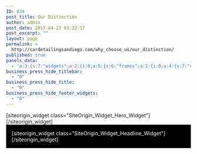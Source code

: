 ```yaml
---
ID: 834
post_title: Our Distinction
author: admin
post_date: 2017-04-23 03:32:17
post_excerpt: ""
layout: page
permalink: >
  http://cardetailingsandiego.com/why_choose_us/our_distinction/
published: true
panels_data:
  - 'a:3:{s:7:"widgets";a:2:{i:0;a:5:{s:6:"frames";a:1:{i:0;a:4:{s:7:"content";s:0:"";s:23:"content_selected_editor";s:7:"tinymce";s:7:"buttons";a:1:{i:0;a:1:{s:6:"button";a:6:{s:4:"text";s:7:"CERAMIC";s:3:"url";s:10:"post: 1173";s:11:"button_icon";a:4:{s:13:"icon_selected";s:0:"";s:10:"icon_color";b:0;s:4:"icon";i:0;s:24:"so_field_container_state";s:4:"open";}s:6:"design";a:12:{s:5:"width";b:0;s:10:"width_unit";s:2:"px";s:5:"align";s:6:"center";s:5:"theme";s:4:"flat";s:12:"button_color";b:0;s:10:"text_color";b:0;s:4:"font";s:7:"default";s:9:"font_size";s:3:"1.3";s:8:"rounding";s:1:"0";s:7:"padding";s:1:"1";s:24:"so_field_container_state";s:4:"open";s:5:"hover";b:0;}s:10:"attributes";a:6:{s:2:"id";s:0:"";s:7:"classes";s:0:"";s:5:"title";s:0:"";s:7:"onclick";s:0:"";s:3:"rel";s:0:"";s:24:"so_field_container_state";s:6:"closed";}s:10:"new_window";b:0;}}}s:10:"background";a:9:{s:5:"image";i:1477;s:14:"image_fallback";s:0:"";s:10:"image_type";s:5:"cover";s:7:"opacity";i:85;s:5:"color";s:7:"#444444";s:3:"url";s:0:"";s:24:"so_field_container_state";s:4:"open";s:10:"new_window";b:0;s:6:"videos";a:0:{}}}}s:8:"controls";a:7:{s:5:"speed";i:800;s:7:"timeout";i:8000;s:13:"nav_color_hex";s:7:"#FFFFFF";s:9:"nav_style";s:4:"thin";s:8:"nav_size";i:25;s:24:"so_field_container_state";s:6:"closed";s:5:"swipe";b:0;}s:6:"design";a:20:{s:6:"height";b:0;s:11:"height_unit";s:2:"px";s:7:"padding";s:5:"200px";s:12:"padding_unit";s:2:"px";s:17:"extra_top_padding";s:3:"0px";s:22:"extra_top_padding_unit";s:2:"px";s:13:"padding_sides";s:4:"20px";s:18:"padding_sides_unit";s:2:"px";s:5:"width";s:6:"1280px";s:10:"width_unit";s:2:"px";s:12:"heading_font";s:13:"Open Sans:600";s:13:"heading_color";s:7:"#FFFFFF";s:12:"heading_size";s:4:"64px";s:17:"heading_size_unit";s:2:"px";s:14:"heading_shadow";i:0;s:9:"text_size";s:4:"64px";s:14:"text_size_unit";s:2:"px";s:10:"text_color";s:7:"#F6F6F6";s:24:"so_field_container_state";s:4:"open";s:7:"fittext";b:0;}s:12:"_sow_form_id";s:13:"5739f153d923f";s:11:"panels_info";a:7:{s:5:"class";s:29:"SiteOrigin_Widget_Hero_Widget";s:3:"raw";b:0;s:4:"grid";i:0;s:4:"cell";i:0;s:2:"id";i:0;s:9:"widget_id";s:36:"40b43ec5-abc8-4812-b06f-f94d35298f5a";s:5:"style";a:1:{s:18:"background_display";s:4:"tile";}}}i:1;a:7:{s:8:"headline";a:15:{s:4:"text";s:35:"WHY CHOOSE APPLE POLISHING SYSTEMS?";s:15:"destination_url";s:0:"";s:3:"tag";s:2:"h1";s:5:"color";s:7:"#ffffff";s:11:"hover_color";b:0;s:4:"font";s:13:"Open Sans:300";s:9:"font_size";b:0;s:14:"font_size_unit";s:2:"px";s:5:"align";s:6:"center";s:11:"line_height";b:0;s:16:"line_height_unit";s:2:"px";s:6:"margin";b:0;s:11:"margin_unit";s:2:"px";s:24:"so_field_container_state";s:4:"open";s:10:"new_window";b:0;}s:12:"sub_headline";a:15:{s:4:"text";s:0:"";s:15:"destination_url";s:0:"";s:3:"tag";s:2:"h3";s:5:"color";s:7:"#000000";s:11:"hover_color";b:0;s:4:"font";s:7:"default";s:9:"font_size";b:0;s:14:"font_size_unit";s:2:"px";s:5:"align";s:6:"center";s:11:"line_height";b:0;s:16:"line_height_unit";s:2:"px";s:6:"margin";b:0;s:11:"margin_unit";s:2:"px";s:24:"so_field_container_state";s:6:"closed";s:10:"new_window";b:0;}s:7:"divider";a:9:{s:5:"style";s:4:"none";s:5:"color";s:7:"#EEEEEE";s:9:"thickness";d:0;s:5:"align";s:6:"center";s:5:"width";b:0;s:10:"width_unit";s:2:"px";s:6:"margin";b:0;s:11:"margin_unit";s:2:"px";s:24:"so_field_container_state";s:6:"closed";}s:5:"order";a:3:{i:0;s:8:"headline";i:1;s:7:"divider";i:2;s:12:"sub_headline";}s:12:"_sow_form_id";s:13:"5739fbe9eea7e";s:11:"panels_info";a:6:{s:5:"class";s:33:"SiteOrigin_Widget_Headline_Widget";s:4:"grid";i:1;s:4:"cell";i:0;s:2:"id";i:1;s:9:"widget_id";s:36:"6bd0aa0a-89fd-44d3-b853-fc6862e0cc00";s:5:"style";a:4:{s:10:"background";s:7:"#000000";s:27:"background_image_attachment";b:0;s:18:"background_display";s:8:"parallax";s:10:"font_color";s:7:"#ffffff";}}s:7:"fittext";b:0;}}s:5:"grids";a:2:{i:0;a:2:{s:5:"cells";i:1;s:5:"style";a:4:{s:18:"background_display";s:4:"tile";s:13:"bottom_margin";s:3:"0px";s:11:"row_stretch";s:14:"full-stretched";s:14:"cell_alignment";s:10:"flex-start";}}i:1;a:2:{s:5:"cells";i:1;s:5:"style";a:5:{s:7:"padding";s:2:"3%";s:10:"background";s:7:"#000000";s:18:"background_display";s:4:"tile";s:11:"row_stretch";s:14:"full-stretched";s:14:"cell_alignment";s:10:"flex-start";}}}s:10:"grid_cells";a:2:{i:0;a:4:{s:4:"grid";i:0;s:5:"index";i:0;s:6:"weight";i:1;s:5:"style";a:0:{}}i:1;a:4:{s:4:"grid";i:1;s:5:"index";i:0;s:6:"weight";i:1;s:5:"style";a:0:{}}}}'
business_press_hide_titlebar:
  - "0"
business_press_hide_title:
  - "0"
business_press_hide_footer_widgets:
  - "0"
---
```

<div id="pl-834"  class="panel-layout" ><div id="pg-834-0"  class="panel-grid panel-has-style"  data-style="{&quot;background_display&quot;:&quot;tile&quot;,&quot;bottom_margin&quot;:&quot;0px&quot;,&quot;row_stretch&quot;:&quot;full-stretched&quot;,&quot;cell_alignment&quot;:&quot;flex-start&quot;}" ><div class="siteorigin-panels-stretch panel-row-style panel-row-style-for-834-0" data-stretch-type="full-stretched" ><div id="pgc-834-0-0"  class="panel-grid-cell"  data-weight="1" ><div id="panel-834-0-0-0" class="so-panel widget widget_sow-hero panel-first-child panel-last-child" data-index="0" data-style="{&quot;background_display&quot;:&quot;tile&quot;}" >[siteorigin_widget class="SiteOrigin_Widget_Hero_Widget"]<input type="hidden" value="{&quot;instance&quot;:{&quot;frames&quot;:[{&quot;content&quot;:&quot;&quot;,&quot;content_selected_editor&quot;:&quot;tinymce&quot;,&quot;buttons&quot;:[{&quot;button&quot;:{&quot;text&quot;:&quot;CERAMIC&quot;,&quot;url&quot;:&quot;post: 1173&quot;,&quot;button_icon&quot;:{&quot;icon_selected&quot;:&quot;&quot;,&quot;icon_color&quot;:false,&quot;icon&quot;:0,&quot;so_field_container_state&quot;:&quot;open&quot;},&quot;design&quot;:{&quot;width&quot;:false,&quot;width_unit&quot;:&quot;px&quot;,&quot;align&quot;:&quot;center&quot;,&quot;theme&quot;:&quot;flat&quot;,&quot;button_color&quot;:false,&quot;text_color&quot;:false,&quot;font&quot;:&quot;default&quot;,&quot;font_size&quot;:&quot;1.3&quot;,&quot;rounding&quot;:&quot;0&quot;,&quot;padding&quot;:&quot;1&quot;,&quot;so_field_container_state&quot;:&quot;open&quot;,&quot;hover&quot;:false},&quot;attributes&quot;:{&quot;id&quot;:&quot;&quot;,&quot;classes&quot;:&quot;&quot;,&quot;title&quot;:&quot;&quot;,&quot;onclick&quot;:&quot;&quot;,&quot;rel&quot;:&quot;&quot;,&quot;so_field_container_state&quot;:&quot;closed&quot;},&quot;new_window&quot;:false}}],&quot;background&quot;:{&quot;image&quot;:1477,&quot;image_fallback&quot;:&quot;&quot;,&quot;image_type&quot;:&quot;cover&quot;,&quot;opacity&quot;:85,&quot;color&quot;:&quot;#444444&quot;,&quot;url&quot;:&quot;&quot;,&quot;so_field_container_state&quot;:&quot;open&quot;,&quot;new_window&quot;:false,&quot;videos&quot;:[]}}],&quot;controls&quot;:{&quot;speed&quot;:800,&quot;timeout&quot;:8000,&quot;nav_color_hex&quot;:&quot;#FFFFFF&quot;,&quot;nav_style&quot;:&quot;thin&quot;,&quot;nav_size&quot;:25,&quot;so_field_container_state&quot;:&quot;closed&quot;,&quot;swipe&quot;:false},&quot;design&quot;:{&quot;height&quot;:false,&quot;height_unit&quot;:&quot;px&quot;,&quot;padding&quot;:&quot;200px&quot;,&quot;padding_unit&quot;:&quot;px&quot;,&quot;extra_top_padding&quot;:&quot;0px&quot;,&quot;extra_top_padding_unit&quot;:&quot;px&quot;,&quot;padding_sides&quot;:&quot;20px&quot;,&quot;padding_sides_unit&quot;:&quot;px&quot;,&quot;width&quot;:&quot;1280px&quot;,&quot;width_unit&quot;:&quot;px&quot;,&quot;heading_font&quot;:&quot;Open Sans:600&quot;,&quot;heading_color&quot;:&quot;#FFFFFF&quot;,&quot;heading_size&quot;:&quot;64px&quot;,&quot;heading_size_unit&quot;:&quot;px&quot;,&quot;heading_shadow&quot;:0,&quot;text_size&quot;:&quot;64px&quot;,&quot;text_size_unit&quot;:&quot;px&quot;,&quot;text_color&quot;:&quot;#F6F6F6&quot;,&quot;so_field_container_state&quot;:&quot;open&quot;,&quot;fittext&quot;:false},&quot;_sow_form_id&quot;:&quot;5739f153d923f&quot;},&quot;args&quot;:{&quot;before_widget&quot;:&quot;&lt;div id=\&quot;panel-834-0-0-0\&quot; class=\&quot;so-panel widget widget_sow-hero panel-first-child panel-last-child\&quot; data-index=\&quot;0\&quot; data-style=\&quot;{&amp;quot;background_display&amp;quot;:&amp;quot;tile&amp;quot;}\&quot; &gt;&quot;,&quot;after_widget&quot;:&quot;&lt;\/div&gt;&quot;,&quot;before_title&quot;:&quot;&lt;h3 class=\&quot;widget-title\&quot;&gt;&quot;,&quot;after_title&quot;:&quot;&lt;\/h3&gt;&quot;,&quot;widget_id&quot;:&quot;widget-0-0-0&quot;}}" />[/siteorigin_widget]</div></div></div></div><div id="pg-834-1"  class="panel-grid panel-has-style"  data-style="{&quot;padding&quot;:&quot;3%&quot;,&quot;background&quot;:&quot;#000000&quot;,&quot;background_display&quot;:&quot;tile&quot;,&quot;row_stretch&quot;:&quot;full-stretched&quot;,&quot;cell_alignment&quot;:&quot;flex-start&quot;}" ><div class="siteorigin-panels-stretch panel-row-style panel-row-style-for-834-1" data-stretch-type="full-stretched" ><div id="pgc-834-1-0"  class="panel-grid-cell"  data-weight="1" ><div id="panel-834-1-0-0" class="so-panel widget widget_sow-headline panel-first-child panel-last-child" data-index="1" data-style="{&quot;background&quot;:&quot;#000000&quot;,&quot;background_image_attachment&quot;:false,&quot;background_display&quot;:&quot;parallax&quot;,&quot;font_color&quot;:&quot;#ffffff&quot;}" ><div class="panel-widget-style panel-widget-style-for-834-1-0-0" >[siteorigin_widget class="SiteOrigin_Widget_Headline_Widget"]<input type="hidden" value="{&quot;instance&quot;:{&quot;headline&quot;:{&quot;text&quot;:&quot;WHY CHOOSE APPLE POLISHING SYSTEMS?&quot;,&quot;destination_url&quot;:&quot;&quot;,&quot;tag&quot;:&quot;h1&quot;,&quot;color&quot;:&quot;#ffffff&quot;,&quot;hover_color&quot;:false,&quot;font&quot;:&quot;Open Sans:300&quot;,&quot;font_size&quot;:false,&quot;font_size_unit&quot;:&quot;px&quot;,&quot;align&quot;:&quot;center&quot;,&quot;line_height&quot;:false,&quot;line_height_unit&quot;:&quot;px&quot;,&quot;margin&quot;:false,&quot;margin_unit&quot;:&quot;px&quot;,&quot;so_field_container_state&quot;:&quot;open&quot;,&quot;new_window&quot;:false},&quot;sub_headline&quot;:{&quot;text&quot;:&quot;&quot;,&quot;destination_url&quot;:&quot;&quot;,&quot;tag&quot;:&quot;h3&quot;,&quot;color&quot;:&quot;#000000&quot;,&quot;hover_color&quot;:false,&quot;font&quot;:&quot;default&quot;,&quot;font_size&quot;:false,&quot;font_size_unit&quot;:&quot;px&quot;,&quot;align&quot;:&quot;center&quot;,&quot;line_height&quot;:false,&quot;line_height_unit&quot;:&quot;px&quot;,&quot;margin&quot;:false,&quot;margin_unit&quot;:&quot;px&quot;,&quot;so_field_container_state&quot;:&quot;closed&quot;,&quot;new_window&quot;:false},&quot;divider&quot;:{&quot;style&quot;:&quot;none&quot;,&quot;color&quot;:&quot;#EEEEEE&quot;,&quot;thickness&quot;:0,&quot;align&quot;:&quot;center&quot;,&quot;width&quot;:false,&quot;width_unit&quot;:&quot;px&quot;,&quot;margin&quot;:false,&quot;margin_unit&quot;:&quot;px&quot;,&quot;so_field_container_state&quot;:&quot;closed&quot;},&quot;order&quot;:[&quot;headline&quot;,&quot;divider&quot;,&quot;sub_headline&quot;],&quot;_sow_form_id&quot;:&quot;5739fbe9eea7e&quot;,&quot;fittext&quot;:false},&quot;args&quot;:{&quot;before_widget&quot;:&quot;&lt;div id=\&quot;panel-834-1-0-0\&quot; class=\&quot;so-panel widget widget_sow-headline panel-first-child panel-last-child\&quot; data-index=\&quot;1\&quot; data-style=\&quot;{&amp;quot;background&amp;quot;:&amp;quot;#000000&amp;quot;,&amp;quot;background_image_attachment&amp;quot;:false,&amp;quot;background_display&amp;quot;:&amp;quot;parallax&amp;quot;,&amp;quot;font_color&amp;quot;:&amp;quot;#ffffff&amp;quot;}\&quot; &gt;&lt;div class=\&quot;panel-widget-style panel-widget-style-for-834-1-0-0\&quot; &gt;&quot;,&quot;after_widget&quot;:&quot;&lt;\/div&gt;&lt;\/div&gt;&quot;,&quot;before_title&quot;:&quot;&lt;h3 class=\&quot;widget-title\&quot;&gt;&quot;,&quot;after_title&quot;:&quot;&lt;\/h3&gt;&quot;,&quot;widget_id&quot;:&quot;widget-1-0-0&quot;}}" />[/siteorigin_widget]</div></div></div></div></div></div>

<style type="text/css" class="panels-style" data-panels-style-for-post="834">@import url(http://cardetailingsandiego.com/wp-content/plugins/siteorigin-panels/inc/../css/front-flex.css); #pgc-834-0-0 , #pgc-834-1-0 { width:100%;width:calc(100% - ( 0 * 30px ) ) } #pg-834-0 , #pl-834 .so-panel:last-child { margin-bottom:0px } #pg-834-1 , #pl-834 .so-panel { margin-bottom:30px } #pg-834-0.panel-no-style, #pg-834-0.panel-has-style > .panel-row-style , #pg-834-1.panel-no-style, #pg-834-1.panel-has-style > .panel-row-style { -webkit-align-items:flex-start;align-items:flex-start } #pg-834-1> .panel-row-style { background-color:#000000;padding:3% } #panel-834-1-0-0> .panel-widget-style { background-color:#000000;color:#ffffff } @media (max-width:780px){ #pg-834-0.panel-no-style, #pg-834-0.panel-has-style > .panel-row-style , #pg-834-1.panel-no-style, #pg-834-1.panel-has-style > .panel-row-style { -webkit-flex-direction:column;-ms-flex-direction:column;flex-direction:column } #pg-834-0 .panel-grid-cell , #pg-834-1 .panel-grid-cell { margin-right:0 } #pg-834-0 .panel-grid-cell , #pg-834-1 .panel-grid-cell { width:100% } #pl-834 .panel-grid-cell { padding:0 } #pl-834 .panel-grid .panel-grid-cell-empty { display:none } #pl-834 .panel-grid .panel-grid-cell-mobile-last { margin-bottom:0px }  } </style>